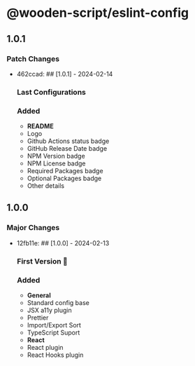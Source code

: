 # @wooden-script/eslint-config

## 1.0.1

### Patch Changes

- 462ccad: ## [1.0.1] - 2024-02-14

  ### Last Configurations

  ### Added

  - **README**
  - Logo
  - Github Actions status badge
  - GitHub Release Date badge
  - NPM Version badge
  - NPM License badge
  - Required Packages badge
  - Optional Packages badge
  - Other details

## 1.0.0

### Major Changes

- 12fb11e: ## [1.0.0] - 2024-02-13

  ### First Version 🥰

  ### Added

  - **General**
  - Standard config base
  - JSX a11y plugin
  - Prettier
  - Import/Export Sort
  - TypeScript Suport
  - **React**
  - React plugin
  - React Hooks plugin
